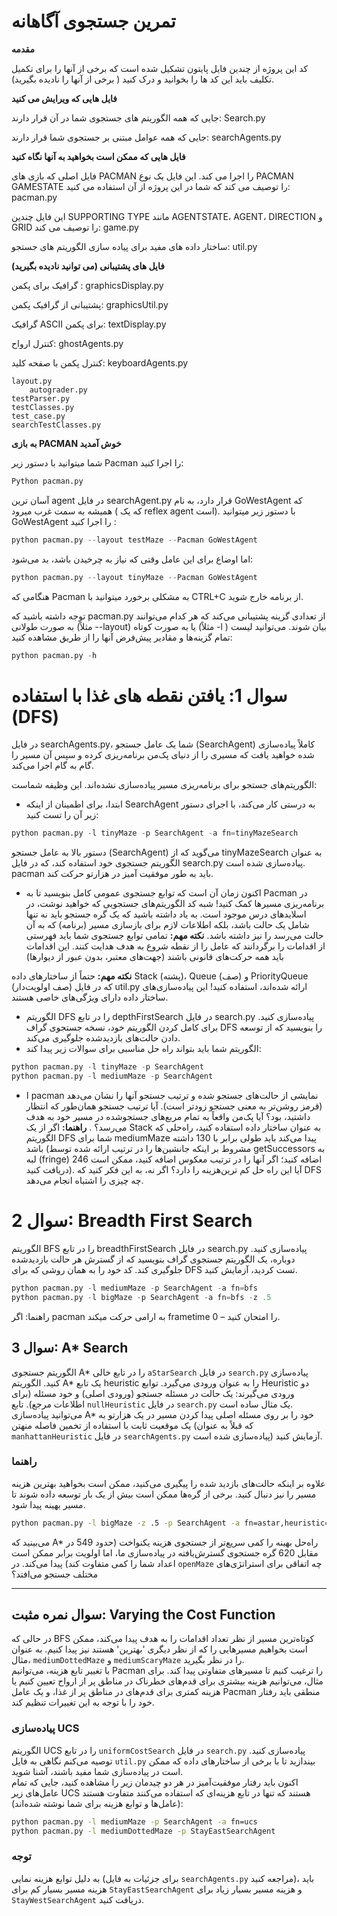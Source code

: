 # تمرین جستجوی آگاهانه 
**مقدمه**

کد این پروژه از چندین فایل پایتون تشکیل شده است که برخی از آنها را برای تکمیل تکلیف باید این کد ها را بخوانید و درک کنید ( برخی از آنها را نادیده بگیرید).

**فایل هایی که ویرایش می کنید**

جایی که همه الگوریتم های جستجوی شما در آن قرار دارند:	Search.py	

جایی که همه عوامل مبتنی بر جستجوی شما قرار دارند:	searchAgents.py	

**فایل هایی که ممکن است بخواهید به آنها نگاه کنید**

فایل اصلی که بازی های PACMAN را اجرا می کند. این فایل یک نوع PACMAN GAMESTATE را توصیف می کند که شما در این پروژه از آن استفاده می کنید:	pacman.py

این فایل چندین SUPPORTING TYPE مانند AGENTSTATE، AGENT، DIRECTION و GRID را توصیف می کند:	game.py

ساختار داده های مفید برای پیاده سازی الگوریتم های جستجو:	util.py	
	
**فایل های پشتیبانی (می توانید نادیده بگیرید)**

گرافیک برای پکمن :	   graphicsDisplay.py

پشتیبانی از گرافیک پکمن:	graphicsUtil.py

گرافیک ASCII برای پکمن:	textDisplay.py

کنترل ارواح:	ghostAgents.py

کنترل پکمن با صفحه کلید:	keyboardAgents.py

	layout.py
        autograder.py
	testParser.py	
 	testClasses.py
  	test_case.py
   	searchTestClasses.py
    
**به بازی PACMAN  خوش آمدید**

 شما میتوانید با دستور زیر Pacman  را اجرا کنید: 
 ```python
 Python pacman.py
```
آسان ترین  agent  در فایل searchAgent.py  قرار دارد، به نام GoWestAgent که همیشه به سمت غرب میرود  ( که یک reflex agent است). با دستور زیر میتوانید GoWestAgent را اجرا کنید :
```python 
python pacman.py --layout testMaze --Pacman GoWestAgent
```
اما اوضاع برای این عامل وقتی که نیاز به چرخیدن باشد، بد می‌شود:
```python
python pacman.py --layout tinyMaze --Pacman GoWestAgent
```	
هنگامی که Pacman  به مشکلی برخورد میتوانید با CTRL+C  از برنامه خارج شوید.


توجه داشته باشید که pacman.py از تعدادی گزینه پشتیبانی می‌کند که هر کدام می‌توانند به صورت طولانی (مثلاً --layout) یا به صورت کوتاه (مثلاً -l ) بیان شوند. می‌توانید لیست تمام گزینه‌ها و مقادیر پیش‌فرض آنها را از طریق مشاهده کنید:	
```python
python pacman.py -h
```	







# **سوال 1:** یافتن نقطه های غذا با استفاده (DFS)
در فایل searchAgents.py، شما یک عامل جستجو (SearchAgent) کاملاً پیاده‌سازی شده خواهید یافت که مسیری را از دنیای پک‌من برنامه‌ریزی کرده و سپس آن مسیر را گام به گام اجرا می‌کند.

الگوریتم‌های جستجو برای برنامه‌ریزی مسیر پیاده‌سازی نشده‌اند. این وظیفه شماست:

+ ابتدا، برای اطمینان از اینکه  SearchAgent  به درستی کار می‌کند، با اجرای دستور زیر آن را تست کنید:
```python 
python pacman.py -l tinyMaze -p SearchAgent -a fn=tinyMazeSearch
```
دستور بالا به عامل جستجو (SearchAgent) می‌گوید که از tinyMazeSearch به عنوان الگوریتم جستجوی خود استفاده کند، که در فایل search.py پیاده‌سازی شده است. pacman باید به ‌طور موفقیت‌ آمیز در هزارتو حرکت کند.
+ اکنون زمان آن است که توابع جستجوی عمومی کامل بنویسید تا به Pacman در برنامه‌ریزی مسیرها کمک کنید! شبه ‌کد الگوریتم‌های جستجویی که خواهید نوشت، در اسلایدهای درس موجود است. به یاد داشته باشید که یک گره جستجو باید نه تنها شامل یک حالت باشد، بلکه اطلاعات لازم برای بازسازی مسیر (برنامه) که به آن حالت می‌رسد را نیز داشته باشد.
**نکته مهم:** تمامی توابع جستجوی شما باید فهرستی از اقدامات را برگردانند که عامل را از نقطه شروع به هدف هدایت کنند. این اقدامات باید همه حرکت‌های قانونی باشند (جهت‌های معتبر، بدون عبور از دیوارها)
  
**نکته مهم:** حتماً از ساختارهای داده Stack (پشته)، Queue (صف) و PriorityQueue (صف اولویت‌دار) که در فایل util.py ارائه شده‌اند، استفاده کنید! این پیاده‌سازی‌های ساختار داده دارای ویژگی‌های خاصی هستند.	

+ الگوریتم  DFS را در تابع depthFirstSearch در فایل search.py پیاده‌سازی کنید. برای کامل کردن الگوریتم خود، نسخه جستجوی گراف DFS را بنویسید که از توسعه دادن حالت‌های بازدیدشده جلوگیری می‌کند.
+ الگوریتم شما باید بتواند راه حل مناسبی برای سوالات زیر پیدا کند:
```python
python pacman.py -l tinyMaze -p SearchAgent
python pacman.py -l mediumMaze -p SearchAgent
```
 + ا pacman نمایشی از حالت‌های جستجو ‌شده و ترتیب جستجو آنها را نشان می‌دهد (قرمز روشن‌تر به معنی جستجو زودتر است). آیا ترتیب جستجو همان‌طور که انتظار داشتید، بود؟ آیا پک‌من واقعاً به تمام مربع‌های جستجو‌شده در مسیر خود به هدف می‌رسد؟  .
 **راهنما:** اگر از یک Stack به عنوان ساختار داده استفاده کنید، راه‌حلی که الگوریتم DFS شما برای mediumMaze پیدا می‌کند باید طولی برابر با 130 داشته باشد (مشروط بر اینکه جانشین‌ها را در ترتیب ارائه شده توسط getSuccessors به لبه (fringe) اضافه کنید؛ اگر آنها را در ترتیب معکوس اضافه کنید، ممکن است 246 دریافت کنید). آیا این راه ‌حل کم ترین‌هزینه را دارد؟  اگر نه، به این فکر کنید که DFS  چه چیزی را اشتباه انجام می‌دهد.
 
# **سوال 2:** Breadth First Search
الگوریتم   BFS را در تابع breadthFirstSearch در فایل search.py پیاده‌سازی کنید. دوباره، یک الگوریتم جستجوی گراف بنویسید که از گسترش هر حالت بازدیدشده جلوگیری کند. کد خود را به همان روشی که برای DFS تست کردید، آزمایش کنید.
```python
python pacman.py -l mediumMaze -p SearchAgent -a fn=bfs
python pacman.py -l bigMaze -p SearchAgent -a fn=bfs -z .5
```
راهنما: اگر pacman  به ارامی حرکت میکند frametime 0 – را امتحان کنید.	

## سوال 3: A* Search  
الگوریتم جستجوی A* را در تابع خالی `aStarSearch` در فایل `search.py` پیاده‌سازی کنید. الگوریتم A* یک تابع heuristic را به عنوان ورودی می‌گیرد. توابع Heuristic دو ورودی می‌گیرند: یک حالت در مسئله جستجو (ورودی اصلی) و خود مسئله (برای اطلاعات مرجع). تابع `nullHeuristic` در فایل `search.py` یک مثال ساده است.  
می‌توانید پیاده‌سازی A* خود را بر روی مسئله اصلی پیدا کردن مسیر در یک هزارتو به یک موقعیت ثابت با استفاده از تخمین فاصله منهتن (که قبلاً به عنوان `manhattanHeuristic` در فایل `searchAgents.py` پیاده‌سازی شده است) آزمایش کنید.

### راهنما
علاوه بر اینکه حالت‌های بازدید شده را پیگیری می‌کنید، ممکن است بخواهید بهترین هزینه مسیر را نیز دنبال کنید. برخی از گره‌ها ممکن است بیش از یک بار توسعه داده شوند تا مسیر بهینه پیدا شود.

```bash
python pacman.py -l bigMaze -z .5 -p SearchAgent -a fn=astar,heuristic=manhattanHeuristic
```

می‌بینید که A* راه‌حل بهینه را کمی سریع‌تر از جستجوی هزینه یکنواخت (حدود 549 در مقابل 620 گره جستجوی گسترش‌یافته در پیاده‌سازی ما، اما اولویت برابر ممکن است اعداد شما را کمی متفاوت کند) پیدا می‌کند. در `openMaze` چه اتفاقی برای استراتژی‌های مختلف جستجو می‌افتد؟

---

## سوال نمره مثبت: Varying the Cost Function
در حالی که BFS کوتاه‌ترین مسیر از نظر تعداد اقدامات را به هدف پیدا می‌کند، ممکن است بخواهیم مسیرهایی را که از نظر دیگری 'بهترین' هستند نیز پیدا کنیم. به عنوان مثال، `mediumDottedMaze` و `mediumScaryMaze` را در نظر بگیرید.  
با تغییر تابع هزینه، می‌توانیم Pacman را ترغیب کنیم تا مسیرهای متفاوتی پیدا کند. برای مثال، می‌توانیم هزینه بیشتری برای قدم‌های خطرناک در مناطق پر از ارواح تعیین کنیم یا هزینه کمتری برای قدم‌های در مناطق پر از غذا، و یک عامل Pacman منطقی باید رفتار خود را با توجه به این تغییرات تنظیم کند.

### پیاده‌سازی UCS
الگوریتم UCS را در تابع `uniformCostSearch` در فایل `search.py` پیاده‌سازی کنید. توصیه می‌کنم نگاهی به فایل `util.py` بیندازید تا با برخی از ساختارهای داده که ممکن است در پیاده‌سازی شما مفید باشند، آشنا شوید.  
اکنون باید رفتار موفقیت‌آمیز در هر دو چیدمان زیر را مشاهده کنید، جایی که تمام عامل‌های زیر UCS هستند که تنها در تابع هزینه‌ای که استفاده می‌کنند متفاوت هستند (عامل‌ها و توابع هزینه برای شما نوشته شده‌اند):

```bash
python pacman.py -l mediumMaze -p SearchAgent -a fn=ucs
python pacman.py -l mediumDottedMaze -p StayEastSearchAgent
```

### توجه
به دلیل توابع هزینه نمایی (برای جزئیات به فایل `searchAgents.py` مراجعه کنید)، باید هزینه مسیر بسیار کم برای `StayEastSearchAgent` و هزینه مسیر بسیار زیاد برای `StayWestSearchAgent` دریافت کنید.

